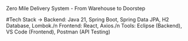 Zero Mile Delivery System - From Warehouse to Doorstep

#Tech Stack -> 
  Backend: Java 21, Spring Boot, Spring Data JPA, H2 Database, Lombok./n
  Frontend: React, Axios./n
  Tools: Eclipse (Backend), VS Code (Frontend), Postman (API Testing)
  
